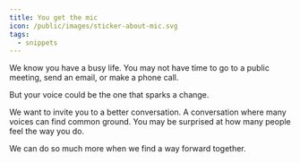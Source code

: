 ```yaml
---
title: You get the mic
icon: /public/images/sticker-about-mic.svg
tags:
  - snippets
---
```

We know you have a busy life. You may not have time to go to a public meeting, send an email, or make a phone call.

But your voice could be the one that sparks a change.

We want to invite you to a better conversation. A conversation where many voices can find common ground. You may be surprised at how many people feel the way you do.

We can do so much more when we find a way forward together.